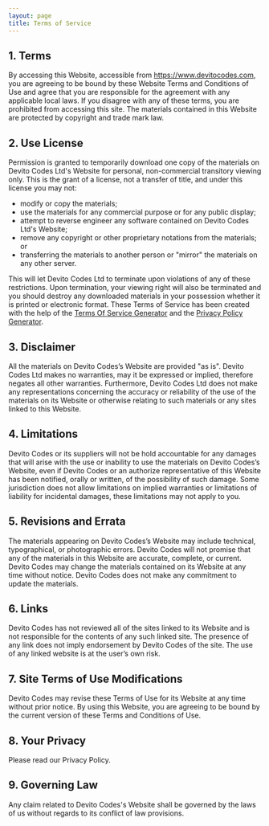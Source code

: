 ```yaml
---
layout: page
title: Terms of Service
---
```


## 1\. Terms

By accessing this Website, accessible from https://www.devitocodes.com, you are agreeing to be bound by these Website Terms and Conditions of Use and agree that you are responsible for the agreement with any applicable local laws. If you disagree with any of these terms, you are prohibited from accessing this site. The materials contained in this Website are protected by copyright and trade mark law.

## 2\. Use License

Permission is granted to temporarily download one copy of the materials on Devito Codes Ltd's Website for personal, non-commercial transitory viewing only. This is the grant of a license, not a transfer of title, and under this license you may not:

*   modify or copy the materials;
*   use the materials for any commercial purpose or for any public display;
*   attempt to reverse engineer any software contained on Devito Codes Ltd's Website;
*   remove any copyright or other proprietary notations from the materials; or
*   transferring the materials to another person or "mirror" the materials on any other server.

This will let Devito Codes Ltd to terminate upon violations of any of these restrictions. Upon termination, your viewing right will also be terminated and you should destroy any downloaded materials in your possession whether it is printed or electronic format. These Terms of Service has been created with the help of the [Terms Of Service Generator](https://www.termsofservicegenerator.net) and the [Privacy Policy Generator](https://www.generateprivacypolicy.com).

## 3\. Disclaimer

All the materials on Devito Codes’s Website are provided "as is". Devito Codes Ltd makes no warranties, may it be expressed or implied, therefore negates all other warranties. Furthermore, Devito Codes Ltd does not make any representations concerning the accuracy or reliability of the use of the materials on its Website or otherwise relating to such materials or any sites linked to this Website.

## 4\. Limitations

Devito Codes or its suppliers will not be hold accountable for any damages that will arise with the use or inability to use the materials on Devito Codes’s Website, even if Devito Codes or an authorize representative of this Website has been notified, orally or written, of the possibility of such damage. Some jurisdiction does not allow limitations on implied warranties or limitations of liability for incidental damages, these limitations may not apply to you.

## 5\. Revisions and Errata

The materials appearing on Devito Codes’s Website may include technical, typographical, or photographic errors. Devito Codes will not promise that any of the materials in this Website are accurate, complete, or current. Devito Codes may change the materials contained on its Website at any time without notice. Devito Codes does not make any commitment to update the materials.

## 6\. Links

Devito Codes has not reviewed all of the sites linked to its Website and is not responsible for the contents of any such linked site. The presence of any link does not imply endorsement by Devito Codes of the site. The use of any linked website is at the user’s own risk.

## 7\. Site Terms of Use Modifications

Devito Codes may revise these Terms of Use for its Website at any time without prior notice. By using this Website, you are agreeing to be bound by the current version of these Terms and Conditions of Use.

## 8\. Your Privacy

Please read our Privacy Policy.

## 9\. Governing Law

Any claim related to Devito Codes's Website shall be governed by the laws of us without regards to its conflict of law provisions.
